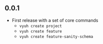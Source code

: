 ## 0.0.1

- First release with a set of core commands
  - `vyuh create project`
  - `vyuh create feature`
  - `vyuh create feature-sanity-schema`
